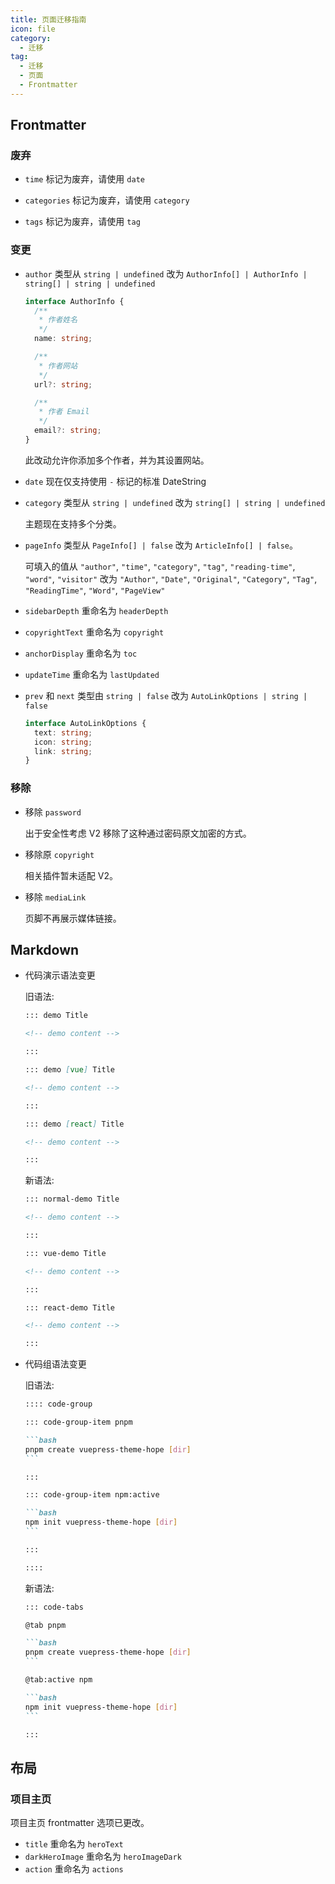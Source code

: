 ```yaml
---
title: 页面迁移指南
icon: file
category:
  - 迁移
tag:
  - 迁移
  - 页面
  - Frontmatter
---
```


## Frontmatter

### 废弃

- `time` 标记为废弃，请使用 `date`

- `categories` 标记为废弃，请使用 `category`

- `tags` 标记为废弃，请使用 `tag`

### 变更

- `author` 类型从 `string | undefined` 改为 `AuthorInfo[] | AuthorInfo | string[] | string | undefined`

  ```ts
  interface AuthorInfo {
    /**
     * 作者姓名
     */
    name: string;

    /**
     * 作者网站
     */
    url?: string;

    /**
     * 作者 Email
     */
    email?: string;
  }
  ```

  此改动允许你添加多个作者，并为其设置网站。

- `date` 现在仅支持使用 `-` 标记的标准 DateString

- `category` 类型从 `string | undefined` 改为 `string[] | string | undefined`

  主题现在支持多个分类。

- `pageInfo` 类型从 `PageInfo[] | false` 改为 `ArticleInfo[] | false`。

  可填入的值从 `"author"`, `"time"`, `"category"`, `"tag"`, `"reading-time"`, `"word"`, `"visitor"` 改为 `"Author"`, `"Date"`, `"Original"`, `"Category"`, `"Tag"`, `"ReadingTime"`, `"Word"`, `"PageView"`

- `sidebarDepth` 重命名为 `headerDepth`

- `copyrightText` 重命名为 `copyright`

- `anchorDisplay` 重命名为 `toc`

- `updateTime` 重命名为 `lastUpdated`

- `prev` 和 `next` 类型由 `string | false` 改为 `AutoLinkOptions | string | false`

  ```ts
  interface AutoLinkOptions {
    text: string;
    icon: string;
    link: string;
  }
  ```

### 移除

- 移除 `password`

  出于安全性考虑 V2 移除了这种通过密码原文加密的方式。

- 移除原 `copyright`

  相关插件暂未适配 V2。

- 移除 `mediaLink`

  页脚不再展示媒体链接。

## Markdown

- 代码演示语法变更

  旧语法:

  ```md
  ::: demo Title

  <!-- demo content -->

  :::

  ::: demo [vue] Title

  <!-- demo content -->

  :::

  ::: demo [react] Title

  <!-- demo content -->

  :::
  ```

  新语法:

  ```md
  ::: normal-demo Title

  <!-- demo content -->

  :::

  ::: vue-demo Title

  <!-- demo content -->

  :::

  ::: react-demo Title

  <!-- demo content -->

  :::
  ```

- 代码组语法变更

  旧语法:

  ````md
  :::: code-group

  ::: code-group-item pnpm

  ```bash
  pnpm create vuepress-theme-hope [dir]
  ```

  :::

  ::: code-group-item npm:active

  ```bash
  npm init vuepress-theme-hope [dir]
  ```

  :::

  ::::
  ````

  新语法:

  ````md
  ::: code-tabs

  @tab pnpm

  ```bash
  pnpm create vuepress-theme-hope [dir]
  ```

  @tab:active npm

  ```bash
  npm init vuepress-theme-hope [dir]
  ```

  :::
  ````

## 布局

### 项目主页

项目主页 frontmatter 选项已更改。

- `title` 重命名为 `heroText`
- `darkHeroImage` 重命名为 `heroImageDark`
- `action` 重命名为 `actions`
